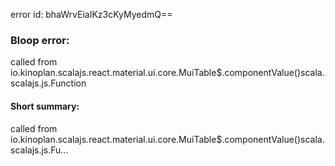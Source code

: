 error id: bhaWrvEiaIKz3cKyMyedmQ==
### Bloop error:

called from io.kinoplan.scalajs.react.material.ui.core.MuiTable$.componentValue()scala.scalajs.js.Function
#### Short summary: 

called from io.kinoplan.scalajs.react.material.ui.core.MuiTable$.componentValue()scala.scalajs.js.Fu...